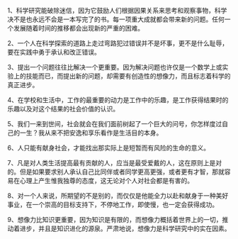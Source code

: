1、科学研究能破除迷信，因为它鼓励人们根据因果关系来思考和观察事物，科学决不是也永远不会是一本写完了的书。每一项重大成就都会带来新的问题。任何一个发展随着时间的推移都会出现新的严重的困难。

2、一个人在科学探索的道路上走过弯路犯过错误并不是坏事，更不是什么耻辱，要在实践中勇于承认和改正错误。

3、提出一个问题往往比解决一个更重要。因为解决问题也许仅是一个数学上或实验上的技能而已，而提出新的问题，却需要有创造性的想像力，而且标志着科学的真正进步。

4、在学校和生活中，工作的最重要的动力是工作中的乐趣，是工作获得结果时的乐趣以及对这个结果的社会价值的认识。

5、我们一来到世间，社会就会在我们面前树起了一个巨大的问号，你怎样度过自己的一生？我从来不把安逸和享乐看作是生活目的本身。

6、人只能有献身社会，才能找出那实际上是短暂而有风险的生命的意义。

7、凡是对人类生活提高最有贡献的人，应当是最受爱戴的人，这在原则上是对的。但是如果要求别人承认自己比同伴或者同学更高更强，或者更有才智，那就容易在心理上产生惟我独尊的态度，这无论对个人对社会都是有害的。

8、对一个人来说，所期望的不是别的，而仅仅是他能全力以赴和献身于一种美好事业，在一个崇高的目标支持下，不停地工作，即使慢，也一定会获得成功。

9、想像力比知识更重要，因为知识是有限的，而想像力概括着世界上的一切，推动着进步，并且是知识进化的源泉。严肃地说，想像力是科学研究中的实在因素。